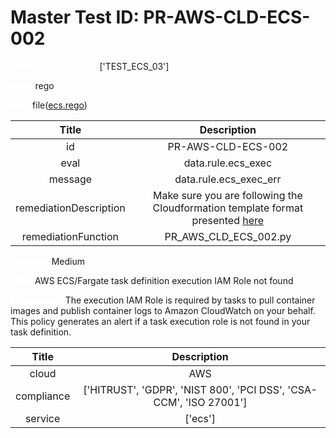 



# Master Test ID: PR-AWS-CLD-ECS-002


***<font color="white">Master Snapshot Id:</font>*** ['TEST_ECS_03']

***<font color="white">type:</font>*** rego

***<font color="white">rule:</font>*** file([ecs.rego])  
  
  
  
  

|Title|Description|
| :---: | :---: |
|id|PR-AWS-CLD-ECS-002|
|eval|data.rule.ecs_exec|
|message|data.rule.ecs_exec_err|
|remediationDescription|Make sure you are following the Cloudformation template format presented <a href='https://docs.aws.amazon.com/AWSCloudFormation/latest/UserGuide/aws-resource-ecs-taskdefinition.html' target='_blank'>here</a>|
|remediationFunction|PR_AWS_CLD_ECS_002.py|


***<font color="white">Severity:</font>*** Medium

***<font color="white">Title:</font>*** AWS ECS/Fargate task definition execution IAM Role not found

***<font color="white">Description:</font>*** The execution IAM Role is required by tasks to pull container images and publish container logs to Amazon CloudWatch on your behalf. This policy generates an alert if a task execution role is not found in your task definition.  
  
  

|Title|Description|
| :---: | :---: |
|cloud|AWS|
|compliance|['HITRUST', 'GDPR', 'NIST 800', 'PCI DSS', 'CSA-CCM', 'ISO 27001']|
|service|['ecs']|



[ecs.rego]: https://github.com/prancer-io/prancer-compliance-test/tree/master/aws/cloud/ecs.rego
